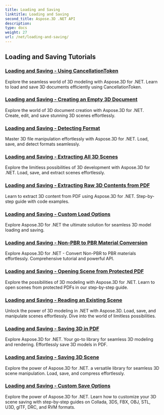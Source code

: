 ```yaml
---
title: Loading and Saving
linktitle: Loading and Saving
second_title: Aspose.3D .NET API
description: 
type: docs
weight: 27
url: /net/loading-and-saving/
---
```


## Loading and Saving Tutorials
### [Loading and Saving -  Using CancellationToken](./cancellation-token/)
Explore the seamless world of 3D modeling with Aspose.3D for .NET. Learn to load and save 3D documents efficiently using CancellationToken.
### [Loading and Saving -  Creating an Empty 3D Document](./create-empty-3d-document/)
Explore the world of 3D document creation with Aspose.3D for .NET. Create, edit, and save stunning 3D scenes effortlessly.
### [Loading and Saving -  Detecting Format](./detect-format/)
Master 3D file manipulation effortlessly with Aspose.3D for .NET. Load, save, and detect formats seamlessly.
### [Loading and Saving -  Extracting All 3D Scenes](./extract-all-3d-scenes/)
Explore the limitless possibilities of 3D development with Aspose.3D for .NET. Load, save, and extract scenes effortlessly.
### [Loading and Saving -  Extracting Raw 3D Contents from PDF](./extract-raw-3d-contents-pdf/)
Learn to extract 3D content from PDF using Aspose.3D for .NET. Step-by-step guide with code examples.
### [Loading and Saving -  Custom Load Options](./custom-load-options/)
Explore Aspose.3D for .NET the ultimate solution for seamless 3D model loading and saving.
### [Loading and Saving -  Non-PBR to PBR Material Conversion](./non-pbr-to-pbr-material-conversion/)
Explore Aspose.3D for .NET - Convert Non-PBR to PBR materials effortlessly. Comprehensive tutorial and powerful API.
### [Loading and Saving -  Opening Scene from Protected PDF](./open-scene-protected-pdf/)
Explore the possibilities of 3D modeling with Aspose.3D for .NET. Learn to open scenes from protected PDFs in our step-by-step guide.
### [Loading and Saving -  Reading an Existing Scene](./read-existing-scene/)
Unlock the power of 3D modeling in .NET with Aspose.3D. Load, save, and manipulate scenes effortlessly. Dive into the world of limitless possibilities.
### [Loading and Saving -  Saving 3D in PDF](./save-3d-in-pdf/)
Explore Aspose.3D for .NET. Your go-to library for seamless 3D modeling and rendering. Effortlessly save 3D models in PDF.
### [Loading and Saving -  Saving 3D Scene](./save-3d-scene/)
 Explore the power of Aspose.3D for .NET. a versatile library for seamless 3D scene manipulation. Load, save, and compress effortlessly.
### [Loading and Saving -  Custom Save Options](./custom-save-options/)
Explore the power of Aspose.3D for .NET. Learn how to customize your 3D scene saving with step-by-step guides on Collada, 3DS, FBX, OBJ, STL, U3D, glTF, DRC, and RVM formats.